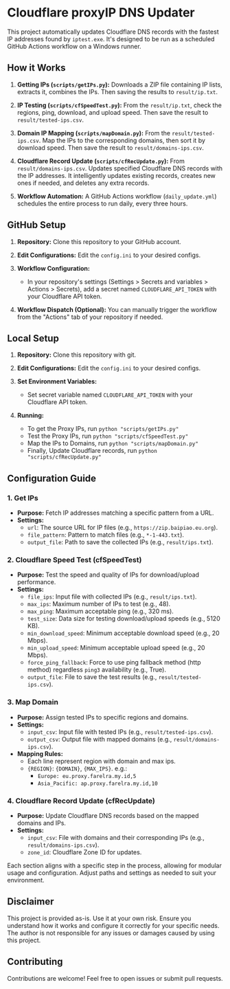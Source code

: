 # Cloudflare proxyIP DNS Updater

This project automatically updates Cloudflare DNS records with the fastest IP addresses found by `iptest.exe`.  It's designed to be run as a scheduled GitHub Actions workflow on a Windows runner.

## How it Works

1. **Getting IPs (`scripts/getIPs.py`):** Downloads a ZIP file containing IP lists, extracts it, combines the IPs. Then saving the results to `result/ip.txt`.

2. **IP Testing (`scripts/cfSpeedTest.py`):** From the `result/ip.txt`, check the regions, ping, download, and upload speed. Then save the result to `result/tested-ips.csv`.

3. **Domain IP Mapping (`scripts/mapDomain.py`):** From the `result/tested-ips.csv`. Map the IPs to the corresponding domains, then sort it by download speed. Then save the result to `result/domains-ips.csv`.

4. **Cloudflare Record Update (`scripts/cfRecUpdate.py`):** From `result/domains-ips.csv`. Updates specified Cloudflare DNS records with the IP addresses.  It intelligently updates existing records, creates new ones if needed, and deletes any extra records.

5. **Workflow Automation:** A GitHub Actions workflow (`daily_update.yml`) schedules the entire process to run daily, every three hours.

## GitHub Setup

1. **Repository:** Clone this repository to your GitHub account.

2. **Edit Configurations:** Edit the `config.ini` to your desired configs.

3. **Workflow Configuration:**
   - In your repository's settings (Settings > Secrets and variables > Actions > Secrets), add a secret named `CLOUDFLARE_API_TOKEN` with your Cloudflare API token.

4. **Workflow Dispatch (Optional):** You can manually trigger the workflow from the "Actions" tab of your repository if needed.

## Local Setup

1. **Repository:** Clone this repository with git.

2. **Edit Configurations:** Edit the `config.ini` to your desired configs.

3. **Set Environment Variables:**
   - Set secret variable named `CLOUDFLARE_API_TOKEN` with your Cloudflare API token.

4. **Running:**
   - To get the Proxy IPs, run `python "scripts/getIPs.py"`
   - Test the Proxy IPs, run `python "scripts/cfSpeedTest.py"`
   - Map the IPs to Domains, run `python "scripts/mapDomain.py"`
   - Finally, Update Cloudflare records, run `python "scripts/cfRecUpdate.py"`

## Configuration Guide

### 1. **Get IPs**
- **Purpose:** Fetch IP addresses matching a specific pattern from a URL.
- **Settings:**
  - `url`: The source URL for IP files (e.g., `https://zip.baipiao.eu.org`).
  - `file_pattern`: Pattern to match files (e.g., `*-1-443.txt`).
  - `output_file`: Path to save the collected IPs (e.g., `result/ips.txt`).

### 2. **Cloudflare Speed Test (cfSpeedTest)**
- **Purpose:** Test the speed and quality of IPs for download/upload performance.
- **Settings:**
  - `file_ips`: Input file with collected IPs (e.g., `result/ips.txt`).
  - `max_ips`: Maximum number of IPs to test (e.g., 48).
  - `max_ping`: Maximum acceptable ping (e.g., 320 ms).
  - `test_size`: Data size for testing download/upload speeds (e.g., 5120 KB).
  - `min_download_speed`: Minimum acceptable download speed (e.g., 20 Mbps).
  - `min_upload_speed`: Minimum acceptable upload speed (e.g., 20 Mbps).
  - `force_ping_fallback`: Force to use ping fallback method (http method) regardless `ping3` availability (e.g., True).
  - `output_file`: File to save the test results (e.g., `result/tested-ips.csv`).

### 3. **Map Domain**
- **Purpose:** Assign tested IPs to specific regions and domains.
- **Settings:**
  - `input_csv`: Input file with tested IPs (e.g., `result/tested-ips.csv`).
  - `output_csv`: Output file with mapped domains (e.g., `result/domains-ips.csv`).
- **Mapping Rules:**
  - Each line represent region with domain and max ips.
  - `{REGION}`: `{DOMAIN}`, `{MAX_IPS}`. e.g.:
    - `Europe: eu.proxy.farelra.my.id,5`
    - `Asia_Pacific: ap.proxy.farelra.my.id,10`


### 4. **Cloudflare Record Update (cfRecUpdate)**
- **Purpose:** Update Cloudflare DNS records based on the mapped domains and IPs.
- **Settings:**
  - `input_csv`: File with domains and their corresponding IPs (e.g., `result/domains-ips.csv`).
  - `zone_id`: Cloudflare Zone ID for updates.

Each section aligns with a specific step in the process, allowing for modular usage and configuration. Adjust paths and settings as needed to suit your environment.
## Disclaimer

This project is provided as-is.  Use it at your own risk.  Ensure you understand how it works and configure it correctly for your specific needs.  The author is not responsible for any issues or damages caused by using this project.

## Contributing

Contributions are welcome!  Feel free to open issues or submit pull requests.
